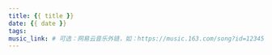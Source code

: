 ```yaml
---
title: {{ title }}
date: {{ date }}
tags:
music_link: # 可选：网易云音乐外链，如：https://music.163.com/song?id=123456789
---
```

